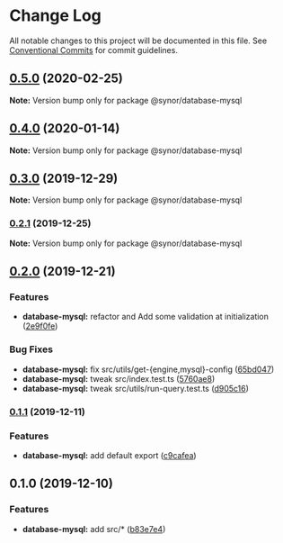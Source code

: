 # Change Log

All notable changes to this project will be documented in this file.
See [Conventional Commits](https://conventionalcommits.org) for commit guidelines.

## [0.5.0](https://github.com/Synor/synor/compare/@synor/database-mysql@0.4.0...@synor/database-mysql@0.5.0) (2020-02-25)

**Note:** Version bump only for package @synor/database-mysql





## [0.4.0](https://github.com/Synor/synor/compare/@synor/database-mysql@0.3.0...@synor/database-mysql@0.4.0) (2020-01-14)

**Note:** Version bump only for package @synor/database-mysql





## [0.3.0](https://github.com/Synor/synor/compare/@synor/database-mysql@0.2.1...@synor/database-mysql@0.3.0) (2019-12-29)

**Note:** Version bump only for package @synor/database-mysql





### [0.2.1](https://github.com/Synor/synor/compare/@synor/database-mysql@0.2.0...@synor/database-mysql@0.2.1) (2019-12-25)

**Note:** Version bump only for package @synor/database-mysql





## [0.2.0](https://github.com/Synor/synor/compare/@synor/database-mysql@0.1.0...@synor/database-mysql@0.2.0) (2019-12-21)


### Features

* **database-mysql:** refactor and Add some validation at initialization ([2e9f0fe](https://github.com/Synor/synor/commit/2e9f0fe8c8bdc24dcbaacc8fdf37634762903221))

### Bug Fixes

* **database-mysql:** fix src/utils/get-{engine,mysql}-config ([65bd047](https://github.com/Synor/synor/commit/65bd0477bed9e9efb5e29513d13c414fbae7075a))
* **database-mysql:** tweak src/index.test.ts ([5760ae8](https://github.com/Synor/synor/commit/5760ae832f7b7f78080a9ffe0d566a624eed72b3))
* **database-mysql:** tweak src/utils/run-query.test.ts ([d905c16](https://github.com/Synor/synor/commit/d905c1664875d626eb0c53d00ccb22c49923ebed))



### [0.1.1](https://github.com/Synor/synor/compare/@synor/database-mysql@0.1.0...@synor/database-mysql@0.1.1) (2019-12-11)


### Features

* **database-mysql:** add default export ([c9cafea](https://github.com/Synor/synor/commit/c9cafea4db60eaffa738c098b3ad4b9d08485050))



## 0.1.0 (2019-12-10)


### Features

* **database-mysql:** add src/* ([b83e7e4](https://github.com/Synor/synor/commit/b83e7e48a8cf0220ed0b477c71c98e077e60f266))
